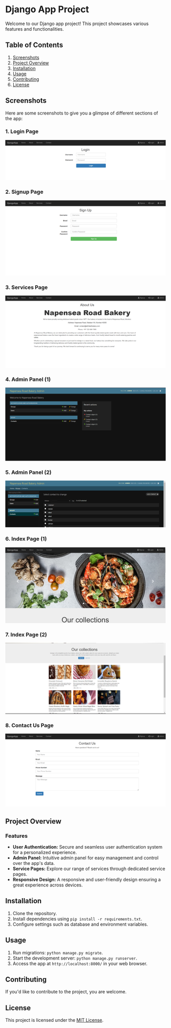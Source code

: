 # Django App Project

Welcome to our Django app project! This project showcases various features and functionalities.

## Table of Contents

1. [Screenshots](#screenshots)
2. [Project Overview](#project-overview)
3. [Installation](#installation)
4. [Usage](#usage)
5. [Contributing](#contributing)
6. [License](#license)

## Screenshots

Here are some screenshots to give you a glimpse of different sections of the app:

### 1. Login Page

![Login](/media/images/django_app/Login.png)

### 2. Signup Page

![Signup](/media/images/django_app/Signup.png)

### 3. Services Page

![Services](/media/images/django_app/Services.png)

### 4. Admin Panel (1)

![Admin Panel](/media/images/django_app/Admin_Panel.png)

### 5. Admin Panel (2)

![Admin Panel 2](/media/images/django_app/Admin_Panel2.png)

### 6. Index Page (1)

![Index](/media/images/django_app/Index.png)

### 7. Index Page (2)

![Index 2](/media/images/django_app/Index2.png)

### 8. Contact Us Page

![Contact Us](/media/images/django_app/Contact_Us.png)

## Project Overview

### Features

- **User Authentication:** Secure and seamless user authentication system for a personalized experience.
- **Admin Panel:** Intuitive admin panel for easy management and control over the app's data.
- **Service Pages:** Explore our range of services through dedicated service pages.
- **Responsive Design:** A responsive and user-friendly design ensuring a great experience across devices.

## Installation

1. Clone the repository.
2. Install dependencies using `pip install -r requirements.txt`.
3. Configure settings such as database and environment variables.

## Usage

1. Run migrations: `python manage.py migrate`.
2. Start the development server: `python manage.py runserver`.
3. Access the app at `http://localhost:8000/` in your web browser.

## Contributing

If you'd like to contribute to the project, you are welcome.

## License

This project is licensed under the [MIT License](LICENSE).
